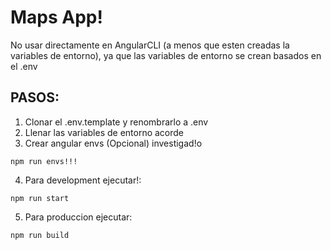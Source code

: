# Maps App!
No usar directamente en AngularCLI (a menos que esten creadas la variables de entorno), ya que las variables de entorno se crean basados en el .env

## PASOS:

1. Clonar el .env.template y renombrarlo a .env
2. Llenar las variables de entorno acorde
3. Crear angular envs (Opcional) investigad!o

```
npm run envs!!!
```

4. Para development ejecutar!:
```
npm run start
```

5. Para produccion ejecutar: 

```
npm run build
```
